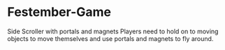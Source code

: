 # Festember-Game
Side Scroller with portals and magnets
Players need to hold on to moving objects to move themselves and use portals and magnets to fly around.
